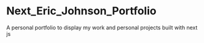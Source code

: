 # Next_Eric_Johnson_Portfolio
A personal portfolio to display my work and personal projects built with next js
